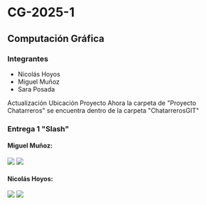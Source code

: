 # CG-2025-1

## Computación Gráfica

### Integrantes

* Nicolás Hoyos
* Miguel Muñoz
* Sara Posada

Actualización Ubicación Proyecto
Ahora la carpeta de "Proyecto Chatarreros" se encuentra dentro de la carpeta "ChatarrerosGIT"

### Entrega 1 "Slash"

#### Miguel Muñoz: 

![](SlashMuñoz1.gif)
![](SlashMuñoz2.gif)

#### Nicolás Hoyos:

![](MuestrasReadme/SlashNicolas1.gif)
![](MuestrasReadme/SlashNicolas2.gif)